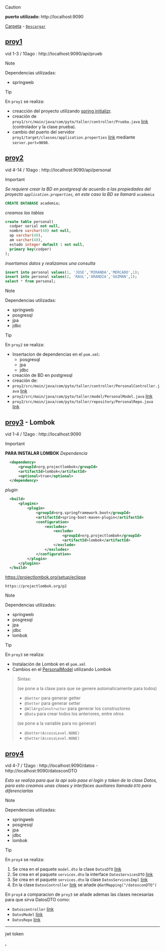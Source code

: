 > [!CAUTION]
>**puerto utilizado:** http://localhost:9090
> 
> [Carpeta](https://github.com/jjehu/taller1-springboot/tree/main) - [`Descargar`](https://github.com/jjehu/taller1-springboot/archive/refs/heads/main.zip)

## [proy1](/proy1)
vid 1-3 / 10ago : http://localhost:9090/api/prueb
> [!NOTE]
> Dependencias utilizadas:
> - springweb

> [!TIP]
> En `proy1` se realiza:
> - creacción del proyecto utilizando [spring initializr](https://start.spring.io/).
> - creación de `proy1/src/main/java/com/pyto/taller/controller/Prueba.java` [link](proy1/src/main/java/com/pyto/taller/controller/Prueba.java) (controlador y la clase prueba).
> - cambio del puerto del servidor `proy1/target/classes/application.properties` [link](proy1/target/classes/application.properties) mediante `server.port=9090`.

## [proy2](/proy2)
vid 4-14 / 10ago : http://localhost:9090/api/personal
> [!IMPORTANT]
> *Se requiere crear la BD en postgresql de acuerdo a las propiedades del proyecto `application.properties`, en este caso la BD se llamará* `academia`
> ```sql
> CREATE DATABASE academia;
> ```
> *creamos las tablas*
> ```sql
> create table personal(
> 	codper serial not null,
> 	nombre varchar(40) not null,
> 	ap varchar(40),
> 	am varchar(40),
> 	estado integer default 1 not null,
> 	primary key(codper)
> );
> ```
> *insertamos datos y realizamos una consulta*
> ```sql
> insert into personal values(1, 'JOSE','MIRANDA','MERCADO',1);
> insert into personal values(2, 'RAUL','ARANDIA','GUZMAN',1);
> select * from personal;
> ```

> [!NOTE]
> Dependencias utilizadas:
> - springweb
> - posgresql
> - jpa
> - jdbc

> [!TIP]
> En `proy2` se realiza:
> - Insertacion de dependencias en el `pom.xml`:
> 	- posgresql
> 	- jpa
> 	- jdbc
>  - creación de BD en postgresql
>  - creación de:
> 	- `proy2/src/main/java/com/pyto/taller/controller/PersonalController.java` [link](proy2/src/main/java/com/pyto/taller/controller/PersonalController.java)
>  	- `proy2/src/main/java/com/pyto/taller/model/PersonalModel.java` [link](proy2/src/main/java/com/pyto/taller/model/PersonalModel.java)
>  	- `proy2/src/main/java/com/pyto/taller/repository/PersonalRepo.java` [link](proy2/src/main/java/com/pyto/taller/repository/PersonalRepo.java)

## [proy3](/proy3) - Lombok

vid 1-4 / 12ago : http://localhost:9090
> [!IMPORTANT]
> **PARA INSTALAR LOMBOK**
> *Dependencia*
> ```xml
> 	<dependency>
> 		<groupId>org.projectlombok</groupId>
> 		<artifactId>lombok</artifactId>
> 		<optional>true</optional>
> 	</dependency>
> ```
> *plugin*
> ```xml
> 	<build>
> 		<plugins>
> 			<plugin>
> 				<groupId>org.springframework.boot</groupId>
> 				<artifactId>spring-boot-maven-plugin</artifactId>				
> 				<configuration>
> 					<excludes>
> 						<exclude>
> 							<groupId>org.projectlombok</groupId>
> 							<artifactId>lombok</artifactId>
> 						</exclude>
> 					</excludes>
> 				</configuration>				
> 			</plugin>
> 		</plugins>
> 	</build>
> ```
> https://projectlombok.org/setup/eclipse
> ```
> https://projectlombok.org/p2
> ```

> [!NOTE]
> Dependencias utilizadas:
> - springweb
> - posgresql
> - jpa
> - jdbc
> - lombok

> [!TIP]
> En `proy3` se realiza:
> - Instalación de Lombok en el `pom.xml`
> - Cambios en el [PersonalModel]() utilizando Lombok

>
> Sintax:
> 
> (se pone a la clase para que se genere automaticamente para todos)
> - `@Getter` para generar getter
> - `@Setter` para generar setter
> - `@AllArgsConstructor` para generar los constructores
> - `@Data` para crear todos los anteriores, entre otros
> 
> (se pone a la variable para no generar)
> - `@Getter(AccessLevel.NONE)`
> - `@Setter(AccessLevel.NONE)`

## [proy4](/proy4)

vid 4-7 / 12ago : http://localhost:9090/datos  -  http://localhost:9090/datosconDTO

*Esto se realiza para que la api solo pase el login y token de la clase Datos, para esto creamos unas clases y interfaces auxiliares llamada `DTO` para diferenciarlas*

> [!NOTE]
> Dependencias utilizadas:
> - springweb
> - posgresql
> - jpa
> - jdbc
> - lombok

> [!TIP]
> En `proy4` se realiza:
> 1. Se crea en el paquete `model.dto` la clase `DatosDTO` [link]()
> 2. Se crea en el paquete `services.dto` la interface `DatosServicesDTO` [link]()
> 3. Se crea en el paquete `services.dto` la clase `DatosServicesImpl` [link]()
> 4. En la clase `DatosController` [link]() se añade `@GetMapping("/datosconDTO")`
>
> 
> En `proy4` a comparacion de `proy3` se añade ademas las clases necesarias para que sirva DatosDTO como:
> - `Datoscontroller` [link]()
> - `DatosModel` [link]()
> - `DatosRepo` [link]()

---
jwt token

[.](https://docs.github.com/es/get-started/writing-on-github/getting-started-with-writing-and-formatting-on-github/basic-writing-and-formatting-syntax)

